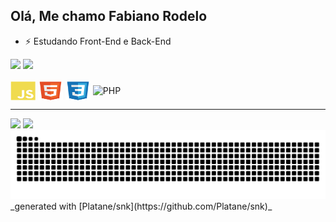 ## Olá, Me chamo Fabiano Rodelo

- ⚡ Estudando Front-End e Back-End

<div>
    <img height="180em" src="https://github-readme-stats.vercel.app/api?username=fabianor16&show_icons=true&theme=dark&include_all_commits=true&count_private=true"/>
    <img height="180em" src="https://github-readme-stats.vercel.app/api/top-langs/?username=fabianor16&layout=compact&langs_count=16&theme=dark"/>
</div>

<div style="display: inline_block"><br>
  <img align="center" alt="JS" height="30" width="40" src="https://raw.githubusercontent.com/devicons/devicon/master/icons/javascript/javascript-plain.svg">
  <img align="center" alt="HTML" height="30" width="40" src="https://raw.githubusercontent.com/devicons/devicon/master/icons/html5/html5-original.svg">
  <img align="center" alt="CSS" height="30" width="40" src="https://raw.githubusercontent.com/devicons/devicon/master/icons/css3/css3-original.svg">
<img align="center" alt="PHP" height="30" width="50" src="https://cdn.jsdelivr.net/gh/devicons/devicon@latest/icons/php/php-original.svg" />       
</div>
<hr>
<div> 
  <a href="https://instagram.com/fabiano.077" target="_blank"><img src="https://img.shields.io/badge/-Instagram-%23E4405F?style=for-the-badge&logo=instagram&logoColor=white" target="_blank"></a>
  <a href = "mailto:fabianorodelo3@gmail.com"><img src="https://img.shields.io/badge/-Gmail-%23333?style=for-the-badge&logo=gmail&logoColor=white" target="_blank"></a>
</div>

<picture>
  <source media="(prefers-color-scheme: dark)" srcset="https://raw.githubusercontent.com/fabianor16/fabianor16/output/github-contribution-grid-snake-dark.svg">
  <source media="(prefers-color-scheme: light)" srcset="https://raw.githubusercontent.com/fabianor16/fabianor16/output/github-contribution-grid-snake.svg">
  <img alt="github contribution grid snake animation" src="https://raw.githubusercontent.com/fabianor16/fabianor16/output/github-contribution-grid-snake.svg">
</picture>
_generated with [Platane/snk](https://github.com/Platane/snk)_
